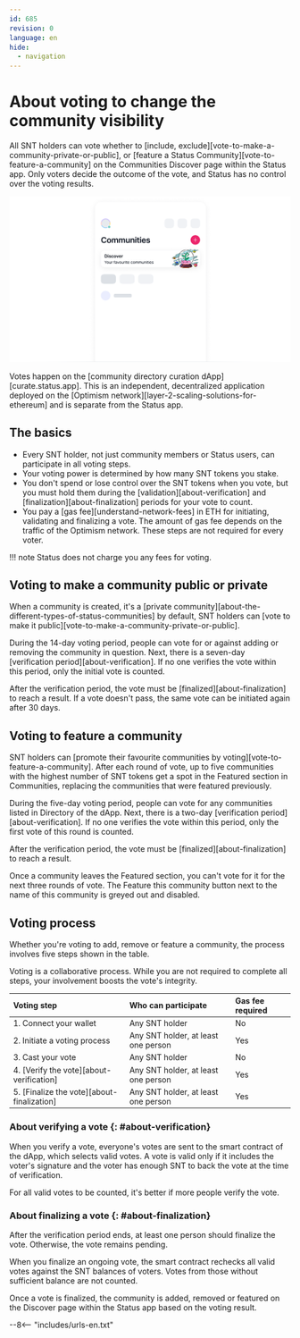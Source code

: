 ```yaml
---
id: 685
revision: 0
language: en
hide:
  - navigation
---
```


# About voting to change the community visibility

All SNT holders can vote whether to [include, exclude][vote-to-make-a-community-private-or-public], or [feature a Status Community][vote-to-feature-a-community] on the Communities Discover page within the Status app. Only voters decide the outcome of the vote, and Status has no control over the voting results.

![A screenshot of the Discover section in Communities](./about-voting-to-change-the-community-visibility/685-0-1.png)

Votes happen on the [community directory curation dApp][curate.status.app]. This is an independent, decentralized application deployed on the [Optimism network][layer-2-scaling-solutions-for-ethereum] and is separate from the Status app.

## The basics

- Every SNT holder, not just community members or Status users, can participate in all voting steps.
- Your voting power is determined by how many SNT tokens you stake.
- You don't spend or lose control over the SNT tokens when you vote, but you must hold them during the [validation][about-verification] and [finalization][about-finalization] periods for your vote to count.
- You pay a [gas fee][understand-network-fees] in ETH for initiating, validating and finalizing a vote. The amount of gas fee depends on the traffic of the Optimism network. These steps are not required for every voter.

!!! note
    Status does not charge you any fees for voting.

## Voting to make a community public or private

When a community is created, it's a [private community][about-the-different-types-of-status-communities] by default, SNT holders can [vote to make it public][vote-to-make-a-community-private-or-public].
<!--
(Not implemented yet)
When initiating a vote, your minimum stake is ~200k SNT. However, for every unsuccessful voting attempt, the minimum SNT required to start a new vote doubles.

If a single vote exceeding 2,000,000 SNT supports the community's removal, the remaining voting period reduces to 24 hours. However, this can be reversed if a single vote of over 2,000,000 SNT opposes the removal.
-->
During the 14-day voting period, people can vote for or against adding or removing the community in question. Next, there is a seven-day [verification period][about-verification]. If no one verifies the vote within this period, only the initial vote is counted.

After the verification period, the vote must be [finalized][about-finalization] to reach a result. If a vote doesn't pass, the same vote can be initiated again after 30 days.

## Voting to feature a community

SNT holders can [promote their favourite communities by voting][vote-to-feature-a-community]. After each round of vote, up to five communities with the highest number of SNT tokens get a spot in the Featured section in Communities, replacing the communities that were featured previously.

During the five-day voting period, people can vote for any communities listed in Directory of the dApp. Next, there is a two-day [verification period][about-verification]. If no one verifies the vote within this period, only the first vote of this round is counted.

After the verification period, the vote must be [finalized][about-finalization] to reach a result.

Once a community leaves the Featured section, you can't vote for it for the next three rounds of vote. The Feature this community button next to the name of this community is greyed out and disabled.

## Voting process

Whether you're voting to add, remove or feature a community, the process involves five steps shown in the table.

Voting is a collaborative process. While you are not required to complete all steps, your involvement boosts the vote's integrity.

| Voting step | Who can participate | Gas fee required |
|:---|:---|:---|
| 1. Connect your wallet | Any SNT holder | No |
| 2. Initiate a voting process | Any SNT holder, at least one person | Yes |
| 3. Cast your vote | Any SNT holder | No |
| 4. [Verify the vote][about-verification] | Any SNT holder, at least one person | Yes |
| 5. [Finalize the vote][about-finalization] | Any SNT holder, at least one person | Yes |

### About verifying a vote {: #about-verification}

When you verify a vote, everyone's votes are sent to the smart contract of the dApp, which selects valid votes. A vote is valid only if it includes the voter's signature and the voter has enough SNT to back the vote at the time of verification.

For all valid votes to be counted, it's better if more people verify the vote.

### About finalizing a vote {: #about-finalization}

After the verification period ends, at least one person should finalize the vote. Otherwise, the vote remains pending.

When you finalize an ongoing vote, the smart contract rechecks all valid votes against the SNT balances of voters. Votes from those without sufficient balance are not counted.

Once a vote is finalized, the community is added, removed or featured on the Discover page within the Status app based on the voting result.

--8<-- "includes/urls-en.txt"
